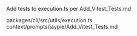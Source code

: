 Add tests to execution.ts per Add_Vitest_Tests.md

<Files>
packages/cli/src/utils/execution.ts
context/prompts/jaypie/Add_Vitest_Tests.md
</Files>
